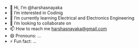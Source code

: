 - 👋 Hi, I’m @harshasnayaka 
- 👀 I’m interested in Codinig 
- 🌱 I’m currently learning Electrical and Electronics Engineering 
- 💞️ I’m looking to collaborate on 
- 📫 How to reach me harshasnayaka@gmail.com
- 😄 Pronouns: ...
- ⚡ Fun fact: ...

<!---
harshasnayaka/harshasnayaka is a ✨ special ✨ repository because its `README.md` (this file) appears on your GitHub profile.
You can click the Preview link to take a look at your changes.
--->
